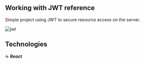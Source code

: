 ## Working with JWT reference

Simple project using JWT to secure resource access on the server.

![jwt](https://user-images.githubusercontent.com/43181662/161865454-c3eb0315-1191-4849-a4a6-cd9ae0e8c0e4.png)

## Technologies

:coffee: **_React_**
